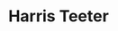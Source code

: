 ---
title: "Harris Teeter"
url: /fuquay-varina/harris-teeter-east-broad-street/
shop: supermarket
---